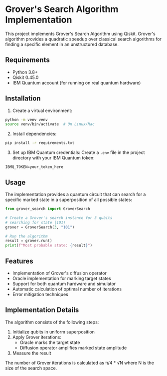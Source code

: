 # Grover's Search Algorithm Implementation

This project implements Grover's Search Algorithm using Qiskit. Grover's algorithm provides a quadratic speedup over classical search algorithms for finding a specific element in an unstructured database.

## Requirements

- Python 3.8+
- Qiskit 0.45.0
- IBM Quantum account (for running on real quantum hardware)

## Installation

1. Create a virtual environment:
```bash
python -m venv venv
source venv/bin/activate  # On Linux/Mac
```

2. Install dependencies:
```bash
pip install -r requirements.txt
```

3. Set up IBM Quantum credentials:
Create a `.env` file in the project directory with your IBM Quantum token:
```
IBMQ_TOKEN=your_token_here
```

## Usage

The implementation provides a quantum circuit that can search for a specific marked state in a superposition of all possible states:

```python
from grover_search import GroverSearch

# Create a Grover's search instance for 3 qubits
# searching for state |101⟩
grover = GroverSearch(3, "101")

# Run the algorithm
result = grover.run()
print(f"Most probable state: {result}")
```

## Features

- Implementation of Grover's diffusion operator
- Oracle implementation for marking target states
- Support for both quantum hardware and simulator
- Automatic calculation of optimal number of iterations
- Error mitigation techniques

## Implementation Details

The algorithm consists of the following steps:
1. Initialize qubits in uniform superposition
2. Apply Grover iterations:
   - Oracle marks the target state
   - Diffusion operator amplifies marked state amplitude
3. Measure the result

The number of Grover iterations is calculated as π/4 * √N where N is the size of the search space.
